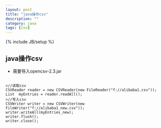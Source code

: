 ```yaml
---
layout: post
title: "java操作csv"
description: ""
category: java
tags: [csv]
---
```

{% include JB/setup %}
## java操作csv ##
- 需要导入opencsv-2.3.jar
<pre>
<code>
>//读取csv
CSVReader reader = new CSVReader(new FileReader("f://alibaba1.csv"));
List<String []>  myEntries = reader.readAll();
>//写入csv
CSVWriter writer = new CSVWriter(new FileWriter("f://alibaba1_new.csv"));
writer.writeAll(myEntries_new);
writer.flush();
writer.close();
</code>
</pre>

